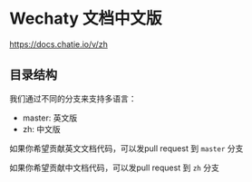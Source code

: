 # Wechaty 文档中文版

https://docs.chatie.io/v/zh

## 目录结构

我们通过不同的分支来支持多语言：

- master: 英文版
- zh: 中文版

如果你希望贡献英文文档代码，可以发pull request 到 `master` 分支

如果你希望贡献中文档代码，可以发pull request 到 `zh` 分支